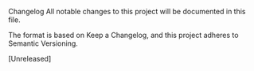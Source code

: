 Changelog
All notable changes to this project will be documented in this file.

The format is based on Keep a Changelog, and this project adheres to Semantic Versioning.

[Unreleased]
